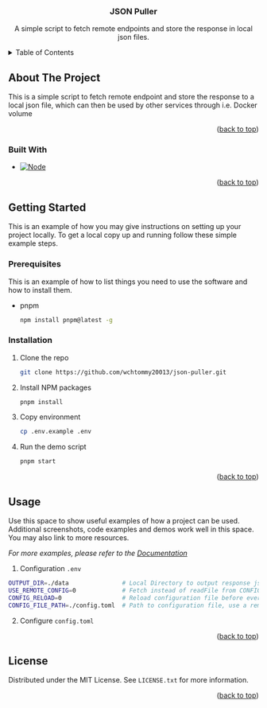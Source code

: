 <!-- Improved compatibility of back to top link: See: https://github.com/othneildrew/Best-README-Template/pull/73 -->
<a name="readme-top"></a>
<!--
*** Thanks for checking out the Best-README-Template. If you have a suggestion
*** that would make this better, please fork the repo and create a pull request
*** or simply open an issue with the tag "enhancement".
*** Don't forget to give the project a star!
*** Thanks again! Now go create something AMAZING! :D
-->



<!-- PROJECT SHIELDS -->
<!--
*** I'm using markdown "reference style" links for readability.
*** Reference links are enclosed in brackets [ ] instead of parentheses ( ).
*** See the bottom of this document for the declaration of the reference variables
*** for contributors-url, forks-url, etc. This is an optional, concise syntax you may use.
*** https://www.markdownguide.org/basic-syntax/#reference-style-links
-->
<!-- [![Contributors][contributors-shield]][contributors-url]
[![Forks][forks-shield]][forks-url]
[![Stargazers][stars-shield]][stars-url]
[![Issues][issues-shield]][issues-url]
[![MIT License][license-shield]][license-url]
[![LinkedIn][linkedin-shield]][linkedin-url]
 -->


<!-- PROJECT LOGO -->
<br />
<div align="center">
  <!-- <a href="https://github.com/wchtommy20013/json-puller">
    <img src="images/logo.png" alt="Logo" width="80" height="80">
  </a> -->

<h3 align="center">JSON Puller</h3>

  <p align="center">
    A simple script to fetch remote endpoints and store the response in local json files.
    <!-- <br />
    <a href="https://github.com/wchtommy20013/json-puller"><strong>Explore the docs »</strong></a>
    <br />
    <br />
    <a href="https://github.com/wchtommy20013/json-puller">View Demo</a>
    ·
    <a href="https://github.com/wchtommy20013/json-puller/issues">Report Bug</a>
    ·
    <a href="https://github.com/wchtommy20013/json-puller/issues">Request Feature</a>
  </p> -->
</div>



<!-- TABLE OF CONTENTS -->
<details>
  <summary>Table of Contents</summary>
  <ol>
    <li>
      <a href="#about-the-project">About The Project</a>
      <ul>
        <li><a href="#built-with">Built With</a></li>
      </ul>
    </li>
    <li>
      <a href="#getting-started">Getting Started</a>
      <ul>
        <li><a href="#prerequisites">Prerequisites</a></li>
        <li><a href="#installation">Installation</a></li>
      </ul>
    </li>
    <li><a href="#usage">Usage</a></li>
    <li><a href="#roadmap">Roadmap</a></li>
    <li><a href="#contributing">Contributing</a></li>
    <li><a href="#license">License</a></li>
    <li><a href="#contact">Contact</a></li>
    <li><a href="#acknowledgments">Acknowledgments</a></li>
  </ol>
</details>



<!-- ABOUT THE PROJECT -->
## About The Project

This is a simple script to fetch remote endpoint and store the response to a local json file, which can then be used by other services through i.e. Docker volume

<p align="right">(<a href="#readme-top">back to top</a>)</p>



### Built With

* [![Node][Node.js]][Node-url]

<p align="right">(<a href="#readme-top">back to top</a>)</p>



<!-- GETTING STARTED -->
## Getting Started

This is an example of how you may give instructions on setting up your project locally.
To get a local copy up and running follow these simple example steps.

### Prerequisites

This is an example of how to list things you need to use the software and how to install them.
* pnpm
  ```sh
  npm install pnpm@latest -g
  ```

### Installation

1. Clone the repo
   ```sh
   git clone https://github.com/wchtommy20013/json-puller.git
   ```
2. Install NPM packages
   ```sh
   pnpm install
   ```
3. Copy environment
   ```sh
   cp .env.example .env
   ```
4. Run the demo script
   ```sh
   pnpm start
   ```

<p align="right">(<a href="#readme-top">back to top</a>)</p>



<!-- USAGE EXAMPLES -->
## Usage

Use this space to show useful examples of how a project can be used. Additional screenshots, code examples and demos work well in this space. You may also link to more resources.

_For more examples, please refer to the [Documentation](https://example.com)_

1. Configuration `.env`
  ```sh
  OUTPUT_DIR=./data               # Local Directory to output response json
  USE_REMOTE_CONFIG=0             # Fetch instead of readFile from CONFIG_FILE_PATH if USE_REMOTE_CONFIG=1
  CONFIG_RELOAD=0                 # Reload configuration file before every fetch if CONFIG_RELOAD=1
  CONFIG_FILE_PATH=./config.toml  # Path to configuration file, use a remote endpoint if USE_REMOTE_CONFIG=1
  ```
2. Configure `config.toml`

<p align="right">(<a href="#readme-top">back to top</a>)</p>



<!-- ROADMAP -->
<!-- ## Roadmap

- [ ] Feature 1
- [ ] Feature 2
- [ ] Feature 3
    - [ ] Nested Feature

See the [open issues](https://github.com/wchtommy20013/json-puller/issues) for a full list of proposed features (and known issues).

<p align="right">(<a href="#readme-top">back to top</a>)</p> -->



<!-- CONTRIBUTING -->
<!-- ## Contributing

Contributions are what make the open source community such an amazing place to learn, inspire, and create. Any contributions you make are **greatly appreciated**.

If you have a suggestion that would make this better, please fork the repo and create a pull request. You can also simply open an issue with the tag "enhancement".
Don't forget to give the project a star! Thanks again!

1. Fork the Project
2. Create your Feature Branch (`git checkout -b feature/AmazingFeature`)
3. Commit your Changes (`git commit -m 'Add some AmazingFeature'`)
4. Push to the Branch (`git push origin feature/AmazingFeature`)
5. Open a Pull Request

<p align="right">(<a href="#readme-top">back to top</a>)</p>
 -->


<!-- LICENSE -->
## License

Distributed under the MIT License. See `LICENSE.txt` for more information.

<p align="right">(<a href="#readme-top">back to top</a>)</p>



<!-- CONTACT -->
<!-- 
## Contact
Your Name - [@twitter_handle](https://twitter.com/twitter_handle) - email@email_client.com

Project Link: [https://github.com/wchtommy20013/json-puller](https://github.com/wchtommy20013/json-puller)

<p align="right">(<a href="#readme-top">back to top</a>)</p> -->



<!-- ACKNOWLEDGMENTS -->
<!-- ## Acknowledgments

* []()
* []()
* []() 

<p align="right">(<a href="#readme-top">back to top</a>)</p>
-->


<!-- MARKDOWN LINKS & IMAGES -->
<!-- https://www.markdownguide.org/basic-syntax/#reference-style-links -->
[contributors-shield]: https://img.shields.io/github/contributors/wchtommy20013/json-puller.svg?style=for-the-badge
[contributors-url]: https://github.com/wchtommy20013/json-puller/graphs/contributors
[forks-shield]: https://img.shields.io/github/forks/wchtommy20013/json-puller.svg?style=for-the-badge
[forks-url]: https://github.com/wchtommy20013/json-puller/network/members
[stars-shield]: https://img.shields.io/github/stars/wchtommy20013/json-puller.svg?style=for-the-badge
[stars-url]: https://github.com/wchtommy20013/json-puller/stargazers
[issues-shield]: https://img.shields.io/github/issues/wchtommy20013/json-puller.svg?style=for-the-badge
[issues-url]: https://github.com/wchtommy20013/json-puller/issues
[license-shield]: https://img.shields.io/github/license/wchtommy20013/json-puller.svg?style=for-the-badge
[license-url]: https://github.com/wchtommy20013/json-puller/blob/master/LICENSE.txt
[linkedin-shield]: https://img.shields.io/badge/-LinkedIn-black.svg?style=for-the-badge&logo=linkedin&colorB=555
[linkedin-url]: https://linkedin.com/in/linkedin_username
[product-screenshot]: images/screenshot.png
[Node.js]: https://img.shields.io/badge/node.js-000000?style=for-the-badge&logo=nodedotjs&logoColor=white
[Node-url]: https://nodejs.org/
